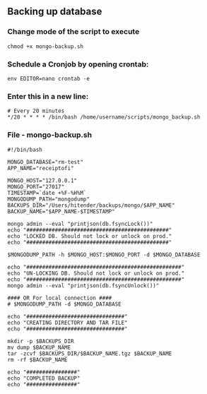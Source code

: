 ## Backing up database

### Change mode of the script to execute

    chmod +x mongo-backup.sh
    
### Schedule a Cronjob by opening crontab:

    env EDITOR=nano crontab -e

### Enter this in a new line:

    # Every 20 minutes
    */20 * * * * /bin/bash /home/username/scripts/mongo_backup.sh    

### File - mongo-backup.sh

    #!/bin/bash
     
    MONGO_DATABASE="rm-test"
    APP_NAME="receiptofi"
    
    MONGO_HOST="127.0.0.1"
    MONGO_PORT="27017"
    TIMESTAMP=`date +%F-%H%M`
    MONGODUMP_PATH="mongodump"
    BACKUPS_DIR="/Users/hitender/backups/mongo/$APP_NAME"
    BACKUP_NAME="$APP_NAME-$TIMESTAMP"
     
    mongo admin --eval "printjson(db.fsyncLock())"
    echo "#############################################"
    echo "LOCKED DB. Should not lock or unlock on prod."
    echo "#############################################"
    
    $MONGODUMP_PATH -h $MONGO_HOST:$MONGO_PORT -d $MONGO_DATABASE
    
    echo "#################################################"
    echo "UN-LOCKING DB. Should not lock or unlock on prod."
    echo "#################################################"
    mongo admin --eval "printjson(db.fsyncUnlock())"
    
    #### OR For local connection ####
    # $MONGODUMP_PATH -d $MONGO_DATABASE
    
    echo "###############################"
    echo "CREATING DIRECTORY AND TAR FILE"
    echo "###############################"
    
    mkdir -p $BACKUPS_DIR
    mv dump $BACKUP_NAME
    tar -zcvf $BACKUPS_DIR/$BACKUP_NAME.tgz $BACKUP_NAME
    rm -rf $BACKUP_NAME
    
    echo "################"
    echo "COMPLETED BACKUP"
    echo "################"
